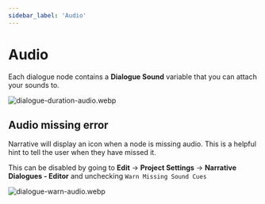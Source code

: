 ```yaml
---
sidebar_label: 'Audio'
---
```


# Audio

Each dialogue node contains a **Dialogue Sound** variable that you can attach your sounds to.

![dialogue-duration-audio.webp](/img/dialogue/line/dialogue-duration-audio.webp)

## Audio missing error
Narrative will display an icon when a node is missing audio. This is a helpful hint to tell the user when they have missed it.

This can be disabled by going to **Edit** -> **Project Settings** -> **Narrative Dialogues - Editor** and unchecking `Warn Missing Sound Cues`

![dialogue-warn-audio.webp](/img/dialogue/line/dialogue-warn-audio.webp)